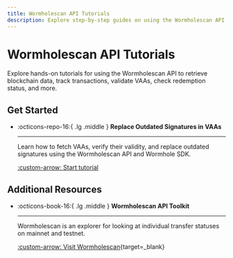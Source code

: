 ```yaml
---
title: Wormholescan API Tutorials
description: Explore step-by-step guides on using the Wormholescan API to fetch VAAs, validate signatures, check redemption status, and process cross-chain transactions.
---
```


# Wormholescan API Tutorials  

Explore hands-on tutorials for using the Wormholescan API to retrieve blockchain data, track transactions, validate VAAs, check redemption status, and more. 

## Get Started  

<div class="grid cards" markdown>  

-   :octicons-repo-16:{ .lg .middle } **Replace Outdated Signatures in VAAs**  

    ---  

    Learn how to fetch VAAs, verify their validity, and replace outdated signatures using the Wormholescan API and Wormhole SDK.  

    [:custom-arrow: Start tutorial](/docs/tutorials/by-product/wormholescan/replace-signatures/)  

</div>  

## Additional Resources  

<div class="grid cards" markdown>  

-   :octicons-book-16:{ .lg .middle } **Wormholescan API Toolkit**  

    ---  

    Wormholescan is an explorer for looking at individual transfer statuses on mainnet and testnet.

    [:custom-arrow: Visit Wormholescan](https://wormholescan.io/){target=\_blank}  

</div>  
